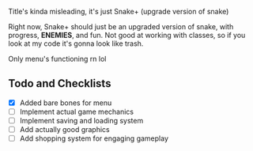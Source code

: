 Title's kinda misleading, it's just Snake+ (upgrade version of snake)

Right now, Snake+ should just be an upgraded version of snake, with progress, **ENEMIES**, and fun. Not good at working with classes, so if you look at my code it's gonna look like trash.

Only menu's functioning rn lol

## Todo and Checklists

- [X] Added bare bones for menu
- [ ] Implement actual game mechanics
- [ ] Implement saving and loading system
- [ ] Add actually good graphics
- [ ] Add shopping system for engaging gameplay
